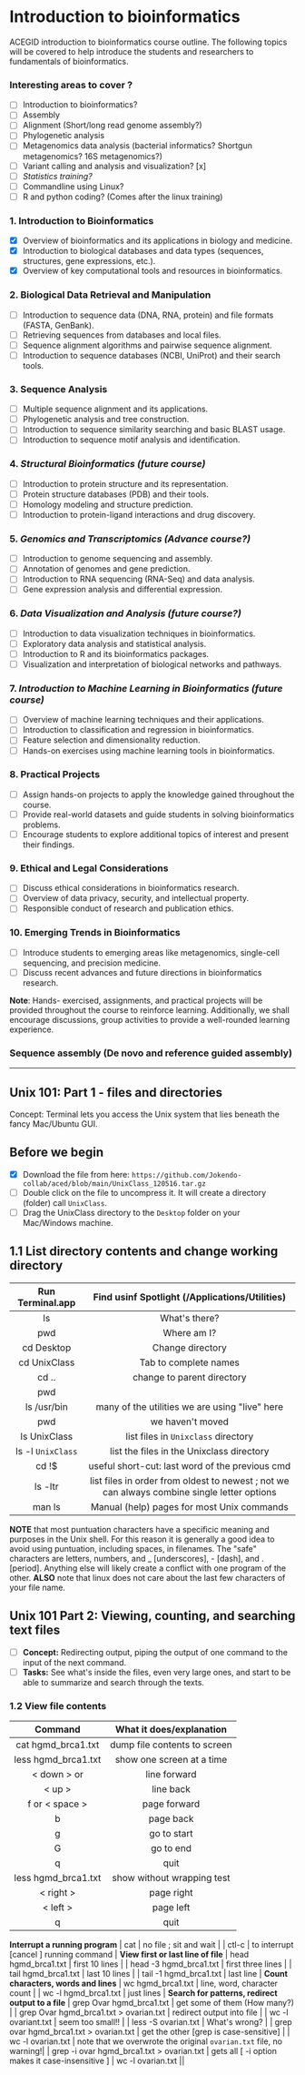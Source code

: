 # Introduction to bioinformatics

ACEGID introduction to bioinformatics course outline. The following topics will be covered to help introduce the students and researchers to fundamentals of bioinformatics. 

### Interesting areas to cover ?

- [ ] Introduction to bioinformatics?
- [ ] Assembly
- [ ] Alignment (Short/long read genome assembly?)
- [ ] Phylogenetic analysis
- [ ] Metagenomics data analysis (bacterial informatics? Shortgun metagenomics? 16S metagenomics?)
- [ ] Variant calling and analysis and visualization? [x]
- [ ] _Statistics training?_
- [ ] Commandline using Linux?
- [ ] R and python coding? (Comes after the linux training) 

### 1. Introduction to Bioinformatics
   - [x] Overview of bioinformatics and its applications in biology and medicine.
   - [x] Introduction to biological databases and data types (sequences, structures, gene expressions, etc.).
   - [x] Overview of key computational tools and resources in bioinformatics.

### 2. Biological Data Retrieval and Manipulation
   - [ ] Introduction to sequence data (DNA, RNA, protein) and file formats (FASTA, GenBank).
   - [ ] Retrieving sequences from databases and local files.
   - [ ] Sequence alignment algorithms and pairwise sequence alignment.
   - [ ] Introduction to sequence databases (NCBI, UniProt) and their search tools.

### 3. Sequence Analysis
   - [ ] Multiple sequence alignment and its applications.
   - [ ] Phylogenetic analysis and tree construction.
   - [ ] Introduction to sequence similarity searching and basic BLAST usage.
   - [ ] Introduction to sequence motif analysis and identification.

### 4. _Structural Bioinformatics (future course)_
   - [ ] Introduction to protein structure and its representation.
   - [ ] Protein structure databases (PDB) and their tools.
   - [ ] Homology modeling and structure prediction.
   - [ ] Introduction to protein-ligand interactions and drug discovery.

### 5. _Genomics and Transcriptomics (Advance course?)_
   - [ ] Introduction to genome sequencing and assembly.
   - [ ] Annotation of genomes and gene prediction.
   - [ ] Introduction to RNA sequencing (RNA-Seq) and data analysis.
   - [ ] Gene expression analysis and differential expression.

### 6. _Data Visualization and Analysis (future course?)_
   - [ ] Introduction to data visualization techniques in bioinformatics.
   - [ ] Exploratory data analysis and statistical analysis.
   - [ ] Introduction to R and its bioinformatics packages.
   - [ ] Visualization and interpretation of biological networks and pathways.

### 7. _Introduction to Machine Learning in Bioinformatics (future course)_
   - [ ] Overview of machine learning techniques and their applications.
   - [ ] Introduction to classification and regression in bioinformatics.
   - [ ] Feature selection and dimensionality reduction.
   - [ ] Hands-on exercises using machine learning tools in bioinformatics.

### 8. Practical Projects
   - [ ] Assign hands-on projects to apply the knowledge gained throughout the course.
   - [ ] Provide real-world datasets and guide students in solving bioinformatics problems.
   - [ ] Encourage students to explore additional topics of interest and present their findings.

### 9. Ethical and Legal Considerations
   - [ ] Discuss ethical considerations in bioinformatics research.
   - [ ] Overview of data privacy, security, and intellectual property.
   - [ ] Responsible conduct of research and publication ethics.

### 10. Emerging Trends in Bioinformatics
  - [ ] Introduce students to emerging areas like metagenomics, single-cell sequencing, and precision medicine.
 - [ ] Discuss recent advances and future directions in bioinformatics research.

**Note**: Hands- exercised, assignments, and practical projects will be provided throughout the course to reinforce learning. Additionally, we shall encourage discussions, group activities to provide a well-rounded learning experience.

### Sequence assembly (De novo and reference guided assembly)

_________________

## Unix 101: Part 1 - files and directories
Concept: Terminal lets you access the Unix system that lies beneath the fancy Mac/Ubuntu GUI.

## Before we begin
- [x] Download the file from here: `https://github.com/Jokendo-collab/aced/blob/main/UnixClass_120516.tar.gz`
- [ ] Double click on the file to uncompress it. It will create a directory (folder) call `UnixClass`.
- [ ] Drag the UnixClass directory to the `Desktop` folder on your Mac/Windows machine.

## 1.1 List directory contents and change working directory
| Run Terminal.app    | Find usinf Spotlight (/Applications/Utilities) |
| :---: | :---: |
| ls  | What's there?   |
| pwd | Where am I? |
| cd Desktop| Change directory|
| cd UnixClass | Tab to complete names |
| cd .. | change to parent directory |
| pwd | |
| ls /usr/bin | many of the utilities we are using "live" here |
| pwd | we haven't moved|
| ls UnixClass | list files in `Unixclass` directory |
| ls -l `UnixClass` | list the files in the Unixclass directory |
| cd  !$ | useful short-cut: last word of the previous cmd |
| ls -ltr | list files in order from oldest to newest ; not we can always combine single letter options|
| man ls | Manual (help) pages for most Unix commands|

**NOTE** that most puntuation characters have a specificic meaning and purposes in the Unix shell. For this reason it is generally a good idea to avoid using puntuation, including spaces, in filenames. The "safe" characters are letters, numbers, and _ [underscores], - [dash], and . [period]. Anything else will likely create a conflict with one program of the other. **ALSO** note that linux does not care about the last few characters of your file name.  

## Unix 101 Part 2: Viewing, counting, and searching text files
- [ ] **Concept:** Redirecting output, piping the output of one command to the input of the next command. 
- [ ] **Tasks:** See what's inside the files, even very large ones, and start to be able to summarize and search through the texts.
### 1.2 View file contents
|Command  | What it does/explanation|
| :---:| :---:|
|cat hgmd_brca1.txt |dump file contents to screen |
| less hgmd_brca1.txt | show one screen at a time |
| < down > or <enter> | line forward |
| < up > | line back |
| f or < space > | page forward |
| b | page back |
| g | go to start |
| G | go to end |
| q | quit |
| less hgmd_brca1.txt | show without wrapping test |
| < right > | page right |
| < left > | page left |
| q | quit |
**Interrupt a running program**
| cat | no file ; sit and wait |
| ctl-c | to interrupt [cancel ] running command |
**View first or last line of file**
| head hgmd_brca1.txt | first 10 lines |
| head -3 hgmd_brca1.txt | first three lines |
| tail hgmd_brca1.txt | last 10 lines |
| tail -1 hgmd_brca1.txt | last line |
**Count characters, words and lines**
| wc hgmd_brca1.txt | line, word, character count |
| wc -l hgmd_brca1.txt | just lines |
**Search for patterns, redirect output to a file**
| grep Ovar hgmd_brca1.txt | get some of them (How many?) |
| grep Ovar hgmd_brca1.txt > ovarian.txt | redirect output into file |
| wc -l  ovariant.txt | seem too small!! |
| less -S ovarian.txt | What's wrong? |
| grep ovar hgmd_brca1.txt > ovarian.txt | get the other [grep is case-sensitive] |
| wc -l ovarian.txt | note that we overwrote the original `ovarian.txt` file, no warning!|
| grep -i ovar hgmd_brca1.txt > ovarian.txt | gets all [ -i option makes it case-insensitive ]
| wc -l ovarian.txt || 



